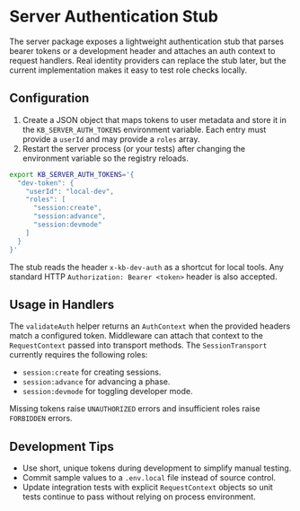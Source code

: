 # Server Authentication Stub

The server package exposes a lightweight authentication stub that parses
bearer tokens or a development header and attaches an auth context to request
handlers. Real identity providers can replace the stub later, but the current
implementation makes it easy to test role checks locally.

## Configuration

1. Create a JSON object that maps tokens to user metadata and store it in the
   `KB_SERVER_AUTH_TOKENS` environment variable. Each entry must provide a
   `userId` and may provide a `roles` array.
2. Restart the server process (or your tests) after changing the environment
   variable so the registry reloads.

```bash
export KB_SERVER_AUTH_TOKENS='{
  "dev-token": {
    "userId": "local-dev",
    "roles": [
      "session:create",
      "session:advance",
      "session:devmode"
    ]
  }
}'
```

The stub reads the header `x-kb-dev-auth` as a shortcut for local tools. Any
standard HTTP `Authorization: Bearer <token>` header is also accepted.

## Usage in Handlers

The `validateAuth` helper returns an `AuthContext` when the provided headers
match a configured token. Middleware can attach that context to the
`RequestContext` passed into transport methods. The `SessionTransport`
currently requires the following roles:

- `session:create` for creating sessions.
- `session:advance` for advancing a phase.
- `session:devmode` for toggling developer mode.

Missing tokens raise `UNAUTHORIZED` errors and insufficient roles raise
`FORBIDDEN` errors.

## Development Tips

- Use short, unique tokens during development to simplify manual testing.
- Commit sample values to a `.env.local` file instead of source control.
- Update integration tests with explicit `RequestContext` objects so unit tests
  continue to pass without relying on process environment.
